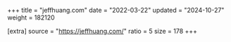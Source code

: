 +++
title = "jeffhuang.com"
date = "2022-03-22"
updated = "2024-10-27"
weight = 182120

[extra]
source = "https://jeffhuang.com/"
ratio = 5
size = 178
+++
